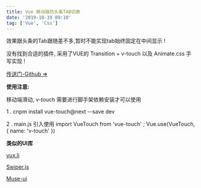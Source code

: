 ```yaml
---
title: Vue 移动端仿头条TAB切换
date: '2019-10-19 09:10'
tag: ['Vue', 'Css']
---
```


效果跟头条的Tab跟随差不多,暂时不能实现tab始终固定在中间显示 !

没有找到合适的插件, 采用了VUE的 Transition + v-touch 以及 Animate.css 手写实现 !

[传送门-Github =>][1]

**使用注意:** 

移动端滑动, v-touch 需要进行脚手架依赖安装才可以使用

1 . cnpm install vue-touch@next --save dev

2 . main.js 引入使用  import VueTouch from 'vue-touch' ; Vue.use(VueTouch, { name: 'v-touch' })

**类似的UI库**

[vux.li][2]

[Swiper.js][3]

[Muse-ui][4]


  [1]: https://github.com/Jensonhui/vue-toutiao-tab
  [2]: https://vux.li/demos/v2/?x-page=v2-doc-home#/component/tab
  [3]: https://www.swiper.com.cn/demo/index.html
  [4]: https://muse-ui.org/#/zh-CN
